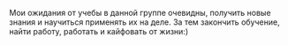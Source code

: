 Мои ожидания от учебы в данной группе очевидны, получить новые знания и научиться применять их на деле. За тем закончить обучение, найти работу, работать и кайфовать от жизни:)
